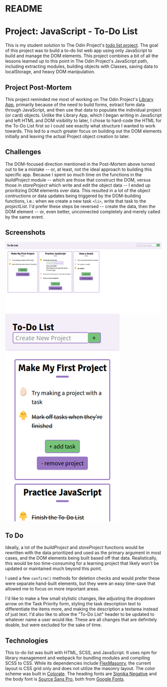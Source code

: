 # README

# Project: JavaScript - To-Do List

This is my student solution to The Odin Project's [todo list project](https://www.theodinproject.com/lessons/todo-list). The goal of this project was to build a to-do list web app using only JavaScript to build and manage the DOM elements. This project combines a bit of all the lessons learned up to this point in The Odin Project's JavaScript path, including extracting modules, building objects with Classes, saving data to localStorage, and heavy DOM manipulation.

## Project Post-Mortem

This project reminded me most of working on The Odin Project's [Library App](https://github.com/jwern/library-app), primarily because of the need to build forms, extract form data through JavaScript, and then use that data to populate the individual project (or card) objects. Unlike the Library App, which I began writing in JavaScript and left HTML and DOM visibility to later, I chose to hard-code the HTML for the To-Do List first so I could see exactly what structure I wanted to work towards. This led to a much greater focus on building out the DOM elements initially and leaving the actual Project object creation to later.

## Challenges

The DOM-focused direction mentioned in the Post-Mortem above turned out to be a mistake -- or, at least, not the ideal approach to building this specific app. Because I spent so much time on the functions in the _buildProject_ module -- which are those that construct the DOM, versus those in _storeProject_ which write and edit the object data -- I ended up prioritizing DOM elements over data. This resulted in a lot of the object contructions or data updates being triggered by the DOM-building functions, i.e.: when we create a new task `<li>`, write that task to the _projectList_. I'd prefer these steps be reversed -- create the data, then the DOM element -- or, even better, unconnected completely and merely called by the same event.

## Screenshots

![Desktop view screenshot](/screenshots/todo_list_desktop_screenshot.png)
![Mobile view screenshot](/screenshots/todo_list_mobile_screenshot.png)

## To Do

Ideally, a lot of the _buildProject_ and _storeProject_ functions would be rewritten with the data prioritized and used as the primary argument in most cases, and the DOM elements being built based off that data. Realistically, this would be too time-consuming for a learning project that likely won't be updated or maintained much beyond this point.

I used a few `confirm()` methods for deletion checks and would prefer these were separate hand-built elements, but they were an easy time-save that allowed me to focus on more important areas.

I'd like to make a few small stylistic changes, like adjusting the dropdown arrow on the Task Priority form, styling the task description text to differentiate the items more, and making the description a textarea instead of just text. I'd also like to allow the "To-Do List" header to be updated to whatever name a user would like. These are all changes that are definitely doable, but were excluded for the sake of time.

## Technologies

This to-do list was built with HTML, SCSS, and JavaScript. It uses npm for library management and webpack for bundling modules and compiling SCSS to CSS. While its dependencies include [FlexMasonry](https://flexmasonry.now.sh/), the current layout is CSS grid only and does not utilize the masonry layout. The color scheme was built in [Colorate](https://colorate.azurewebsites.net/). The heading fonts are [Signika Negative](https://fonts.google.com/specimen/Signika+Negative) and the body font is [Source Sans Pro](https://fonts.google.com/specimen/Source+Sans+Pro), both from [Google Fonts](https://fonts.google.com/).

